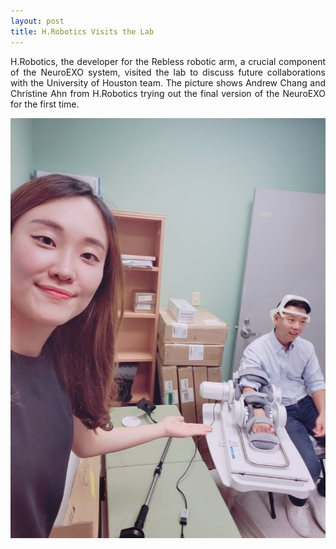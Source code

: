 ```yaml
---
layout: post
title: H.Robotics Visits the Lab
---
```


<p align="justify"> H.Robotics, the developer for the Rebless robotic arm, a crucial component of the NeuroEXO system, visited the lab to discuss future collaborations with the University of Houston team. The picture shows Andrew Chang and Christine Ahn from H.Robotics trying out the final version of the NeuroEXO for the first time. </p>

<div style="text-align:center"><img src="/photos/hrobotics_visit.jpg" width="600" /></div>
